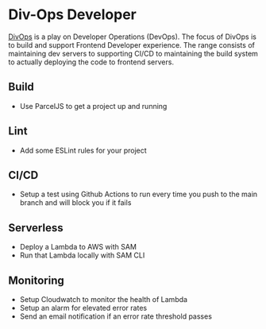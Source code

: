# Div-Ops Developer

[DivOps](https://www.jonathancreamer.com/announcing-div-ops/) is a play on Developer Operations (DevOps). The focus of DivOps is to build and support Frontend Developer experience. The range consists of maintaining dev servers to supporting CI/CD to maintaining the build system to actually deploying the code to frontend servers.

## Build

- Use ParcelJS to get a project up and running

## Lint

- Add some ESLint rules for your project

## CI/CD

- Setup a test using Github Actions to run every time you push to the main branch and will block you if it fails

## Serverless

- Deploy a Lambda to AWS with SAM
- Run that Lambda locally with SAM CLI

## Monitoring

- Setup Cloudwatch to monitor the health of Lambda
- Setup an alarm for elevated error rates
- Send an email notification if an error rate threshold passes


